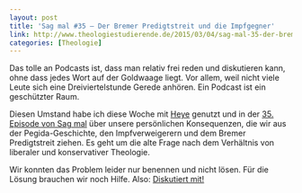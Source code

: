 ```yaml
---
layout: post
title: 'Sag mal #35 – Der Bremer Predigtstreit und die Impfgegner'
link: http://www.theologiestudierende.de/2015/03/04/sag-mal-35-der-bremer-predigtstreit-und-die-impfgegner/
categories: [Theologie]
---
```


Das tolle an Podcasts ist, dass man relativ frei reden und diskutieren kann, ohne dass jedes Wort auf der Goldwaage liegt. Vor allem, weil nicht viele Leute sich eine Dreiviertelstunde Gerede anhören. Ein Podcast ist ein geschützter Raum.

Diesen Umstand habe ich diese Woche mit [Heye](http://www.twitter.com/heyeje)  genutzt und in der [35. Episode von Sag mal](http://www.theologiestudierende.de/2015/02/28/sag-mal-35-der-bremer-predigtstreit-und-die-impfgegner) über unsere persönlichen Konsequenzen, die wir aus der Pegida-Geschichte, den Impfverweigerern und dem Bremer Predigtstreit ziehen. Es geht um die alte Frage nach dem Verhältnis von liberaler und konservativer Theologie.

Wir konnten das Problem leider nur benennen und nicht lösen. Für die Lösung brauchen wir noch Hilfe. Also: [Diskutiert mit!](http://www.theologiestudierende.de/2015/02/28/sag-mal-35-der-bremer-predigtstreit-und-die-impfgegner)